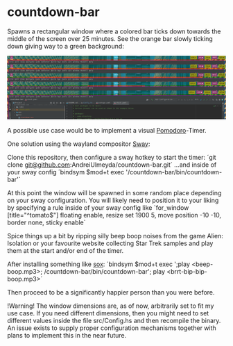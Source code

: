 # countdown-bar
Spawns a rectangular window where a colored bar ticks down towards the middle of the screen over 25 minutes.
See the orange bar slowly ticking down giving way to a green background:

![demo](countdown-bar-demo.png)

A possible use case would be to implement a visual [Pomodoro](https://en.wikipedia.org/wiki/Pomodoro_Technique)-Timer.

One solution using the wayland compositor [Sway](https://github.com/swaywm/sway):

Clone this repository, then configure a sway hotkey to start the timer:
´git clone git@github.com:AndreiUlmeyda/countdown-bar.git´
...and inside of your sway config
´bindsym $mod+t exec '<your-directory>/countdown-bar/bin/countdown-bar'´

At this point the window will be spawned in some random place depending on your sway configuration.
You will likely need to position it to your liking by specifying a rule inside of your sway config like
´for_window [title="^tomato$"] floating enable, resize set 1900 5, move position -10 -10, border none, sticky enable`

Spice things up a bit by ripping silly beep boop noises from the game Alien: Isolation or your favourite
website collecting Star Trek samples and play them at the start and/or end of the timer.

After installing something like [sox](http://sox.sourceforge.net/):
´bindsym $mod+t exec ';play <beep-boop.mp3>; <your-directory>/countdown-bar/bin/countdown-bar'; play <brrt-bip-bip-boop.mp3>´

Then proceed to be a significantly happier person than you were before.

!Warning! The window dimensions are, as of now, arbitrarily set to fit my use case. If you need different dimensions,
then you might need to set different values inside the file src/Config.hs and then recompile the binary. An issue
exists to supply proper configuration mechanisms together with plans to implement this in the near future.

